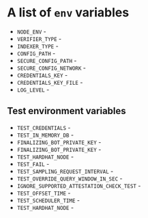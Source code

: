 # A list of `env` variables

- `NODE_ENV` -
- `VERIFIER_TYPE` -
- `INDEXER_TYPE` -
- `CONFIG_PATH` -
- `SECURE_CONFIG_PATH` -
- `SECURE_CONFIG_NETWORK` -
- `CREDENTIALS_KEY` -
- `CREDENTIALS_KEY_FILE` -
- `LOG_LEVEL` -

## Test environment variables

- `TEST_CREDENTIALS` - 
- `TEST_IN_MEMORY_DB` -
- `FINALIZING_BOT_PRIVATE_KEY` -
- `FINALIZING_BOT_PRIVATE_KEY` -
- `TEST_HARDHAT_NODE` -
- `TEST_FAIL` -
- `TEST_SAMPLING_REQUEST_INTERVAL` -
- `TEST_OVERRIDE_QUERY_WINDOW_IN_SEC` -
- `IGNORE_SUPPORTED_ATTESTATION_CHECK_TEST` -
- `TEST_OFFSET_TIME` -
- `TEST_SCHEDULER_TIME` -
- `TEST_HARDHAT_NODE` -